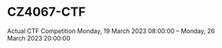 # CZ4067-CTF
Actual CTF Competition Monday, 19 March 2023 08:00:00 – Monday, 26 March 2023 20:00:00
